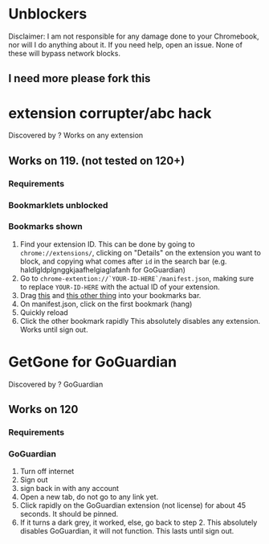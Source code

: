 # Unblockers

Disclaimer: I am not responsible for any damage done to your Chromebook, nor will I do anything about it. If you need help, open an issue. None of these will bypass network blocks.

## I need more please fork this

# extension corrupter/abc hack
Discovered by ?
Works on any extension
## Works on 119. (not tested on 120+)
### Requirements
###   Bookmarklets unblocked
###   Bookmarks shown
1. Find your extension ID. This can be done by going to `chrome://extensions/`, clicking on "Details" on the extension you want to block, and copying what comes after `id` in the search bar (e.g. haldlgldplgnggkjaafhelgiaglafanh for GoGuardian)
2. Go to ```chrome-extention://`YOUR-ID-HERE`/manifest.json```, making sure to replace `YOUR-ID-HERE` with the actual ID of your extension.
3. Drag [this](chrome://hang/) and [this other thing](chrome://kill) into your bookmarks bar.
4. On manifest.json, click on the first bookmark (hang)
5. Quickly reload
6. Click the other bookmark rapidly
This absolutely disables any extension. Works until sign out.

# GetGone for GoGuardian
Discovered by ?
GoGuardian
## Works on 120
### Requirements 
###   GoGuardian

1. Turn off internet
2. Sign out
3. sign back in with any account
4. Open a new tab, do not go to any link yet.
5. Click rapidly on the GoGuardian extension (not license) for about 45 seconds. It should be pinned.
6. If it turns a dark grey, it worked, else, go back to step 2.
This absolutely disables GoGuardian, it will not function. This lasts until sign out.
